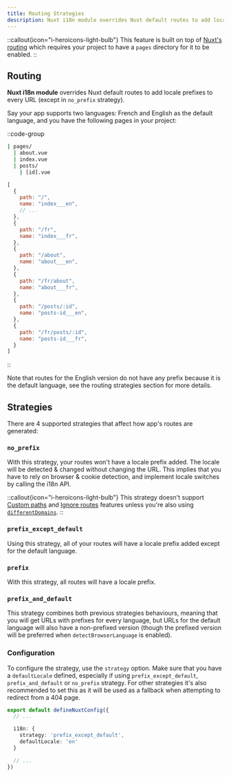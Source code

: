 ```yaml
---
title: Routing Strategies
description: Nuxt i18n module overrides Nuxt default routes to add locale prefixes to every URL with routing strategies.
---
```


::callout{icon="i-heroicons-light-bulb"}
This feature is built on top of [Nuxt's routing](https://nuxt.com/docs/getting-started/routing) which requires your project to have a `pages` directory for it to be enabled.
::

## Routing

**Nuxt i18n module** overrides Nuxt default routes to add locale prefixes to every URL (except in `no_prefix` strategy).

Say your app supports two languages: French and English as the default language, and you have the following pages in your project:

::code-group

```bash [Directory structure]
| pages/
  | about.vue
  | index.vue
  | posts/
    | [id].vue
```

```js [Generated routes]
[
  {
    path: "/",
    name: "index___en",
    // ...
  },
  {
    path: "/fr",
    name: "index___fr",
  },
  {
    path: "/about",
    name: "about___en",
  },
  {
    path: "/fr/about",
    name: "about___fr",
  },
  {
    path: "/posts/:id",
    name: "posts-id___en",
  },
  {
    path: "/fr/posts/:id",
    name: "posts-id___fr",
  }
]
```

::

Note that routes for the English version do not have any prefix because it is the default language, see the routing strategies section for more details.

## Strategies

There are 4 supported strategies that affect how app's routes are generated:

### `no_prefix`

With this strategy, your routes won't have a locale prefix added. The locale will be detected & changed without changing the URL. This implies that you have to rely on browser & cookie detection, and implement locale switches by calling the i18n API.

::callout{icon="i-heroicons-light-bulb"}
This strategy doesn't support [Custom paths](/docs/guide/custom-paths) and [Ignore routes](/docs/guide/ignoring-localized-routes) features unless you're also using [`differentDomains`](/docs/guide/different-domains).
::

### `prefix_except_default`

Using this strategy, all of your routes will have a locale prefix added except for the default language.

### `prefix`

With this strategy, all routes will have a locale prefix.

### `prefix_and_default`

This strategy combines both previous strategies behaviours, meaning that you will get URLs with prefixes for every language, but URLs for the default language will also have a non-prefixed version (though the prefixed version will be preferred when `detectBrowserLanguage` is enabled).

### Configuration

To configure the strategy, use the `strategy` option.
Make sure that you have a `defaultLocale` defined, especially if using `prefix_except_default`, `prefix_and_default` or `no_prefix` strategy. For other strategies it's also recommended to set this as it will be used as a fallback when attempting to redirect from a 404 page.

```ts [nuxt.config.ts]
export default defineNuxtConfig({
  // ...

  i18n: {
    strategy: 'prefix_except_default',
    defaultLocale: 'en'
  }

  // ...
})
```
